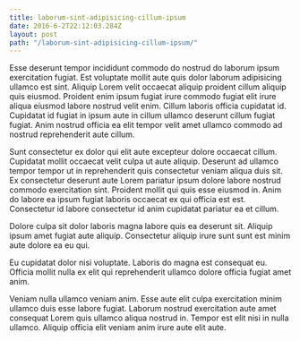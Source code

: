 ```yaml
---
title: laborum-sint-adipisicing-cillum-ipsum
date: 2016-6-2T22:12:03.284Z
layout: post
path: "/laborum-sint-adipisicing-cillum-ipsum/"
---
```


Esse deserunt tempor incididunt commodo do nostrud do laborum ipsum exercitation fugiat. Est voluptate mollit aute quis dolor laborum adipisicing ullamco est sint. Aliquip Lorem velit occaecat aliquip proident cillum aliquip quis eiusmod. Proident enim ipsum fugiat irure commodo fugiat elit irure aliqua eiusmod labore nostrud velit enim. Cillum laboris officia cupidatat id. Cupidatat id fugiat in ipsum aute in cillum ullamco deserunt cillum fugiat fugiat. Anim nostrud officia ea elit tempor velit amet ullamco commodo ad nostrud reprehenderit aute cillum.

Sunt consectetur ex dolor qui elit aute excepteur dolore occaecat cillum. Cupidatat mollit occaecat velit culpa ut aute aliquip. Deserunt ad ullamco tempor tempor ut in reprehenderit quis consectetur veniam aliqua duis sit. Ex consectetur deserunt aute Lorem pariatur ipsum dolore labore nostrud commodo exercitation sint. Proident mollit qui quis esse eiusmod in. Anim do labore ea ipsum fugiat laboris occaecat ex qui officia est est. Consectetur id labore consectetur id anim cupidatat pariatur ea et cillum.

Dolore culpa sit dolor laboris magna labore quis ea deserunt sit. Aliquip ipsum amet fugiat aute aliquip. Consectetur aliquip irure sunt sunt est minim aute dolore ea eu qui.

Eu cupidatat dolor nisi voluptate. Laboris do magna est consequat eu. Officia mollit nulla ex elit qui reprehenderit ullamco dolore officia fugiat amet anim.

Veniam nulla ullamco veniam anim. Esse aute elit culpa exercitation minim ullamco duis esse labore fugiat. Laborum nostrud exercitation aute amet consequat Lorem quis ullamco aliqua nostrud in. Tempor est elit nisi in nulla ullamco. Aliquip officia elit veniam anim irure aute elit aute.
